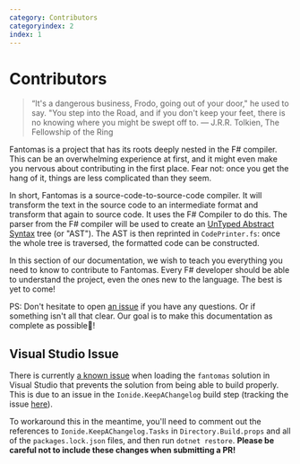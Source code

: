 ```yaml
---
category: Contributors
categoryindex: 2
index: 1
---
```

# Contributors

> “It's a dangerous business, Frodo, going out of your door," he used to say. "You step into the Road, and if you don't keep your feet, there is no knowing where you might be swept off to. ― J.R.R. Tolkien, The Fellowship of the Ring

Fantomas is a project that has its roots deeply nested in the F# compiler. This can be an overwhelming experience at first, and it might even make you nervous about contributing in the first place.
Fear not: once you get the hang of it, things are less complicated than they seem.

In short, Fantomas is a source-code-to-source-code compiler. It will transform the text in the source code to an intermediate format and transform that again to source code.
It uses the F# Compiler to do this. The parser from the F# compiler will be used to create an [UnTyped Abstract Syntax](https://fsharp.github.io/FSharp.Compiler.Service/reference/fsharp-compiler-syntaxtree.html) tree (or "AST").
The AST is then reprinted in `CodePrinter.fs`: once the whole tree is traversed, the formatted code can be constructed.

In this section of our documentation, we wish to teach you everything you need to know to contribute to Fantomas.
Every F# developer should be able to understand the project, even the ones new to the language.
The best is yet to come!

PS: Don't hesitate to open [an issue](https://github.com/fsprojects/fantomas/issues/new/choose) if you have any questions. 
Or if something isn't all that clear. Our goal is to make this documentation as complete as possible🎉!

## Visual Studio Issue

There is currently [a known issue](https://github.com/fsprojects/fantomas/issues/2447) when loading the `fantomas` solution in Visual Studio that prevents the solution from being able to build properly. This is due to an issue in the `Ionide.KeepAChangelog` build step (tracking the issue [here](https://github.com/ionide/KeepAChangelog/issues/8)).

To workaround this in the meantime, you'll need to comment out the references to `Ionide.KeepAChangelog.Tasks` in `Directory.Build.props` and all of the `packages.lock.json` files, and then run `dotnet restore`. **Please be careful not to include these changes when submitting a PR!**

<fantomas-nav next="./FSharp.html"></fantomas-nav>
